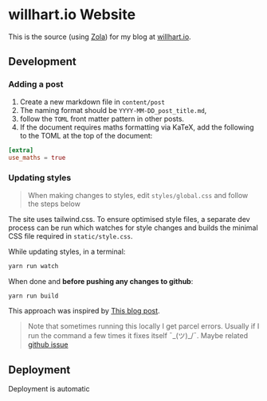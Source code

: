 # willhart.io Website

This is the source (using [Zola](https://getzola.com)) for my blog at [willhart.io](https://willhart.io).

## Development

### Adding a post

1. Create a new markdown file in `content/post`
2. The naming format should be `YYYY-MM-DD_post_title.md`,
3. follow the `TOML` front matter pattern in other posts.
4. If the document requires maths formatting via KaTeX, add the following to the TOML at the top of the document:

```toml
[extra]
use_maths = true
```

### Updating styles

> When making changes to styles, edit `styles/global.css` and follow the steps below

The site uses tailwind.css. To ensure optimised style files, a separate dev process can be run which watches for style changes and builds the minimal CSS file required in `static/style.css`.

While updating styles, in a terminal:

```bash
yarn run watch
```

When done and **before pushing any changes to github**:

```bash
yarn run build
```

This approach was inspired by [This blog post](https://www.maybevain.com/writing/using-tailwind-css-with-zola-static-site-generator/).

> Note that sometimes running this locally I get parcel errors. Usually if I run the command a few times it fixes itself ¯\_(ツ)_/¯. Maybe related [github issue](https://github.com/parcel-bundler/parcel/issues/7578)

## Deployment

Deployment is automatic
